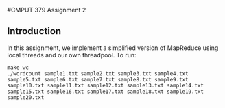 #CMPUT 379 Assignment 2
## Introduction
In this assignment, we implement a simplified version of MapReduce using local threads and our own threadpool. 
To run:
```
make wc
./wordcount sample1.txt sample2.txt sample3.txt sample4.txt sample5.txt sample6.txt sample7.txt sample8.txt sample9.txt sample10.txt sample11.txt sample12.txt sample13.txt sample14.txt sample15.txt sample16.txt sample17.txt sample18.txt sample19.txt sample20.txt
```